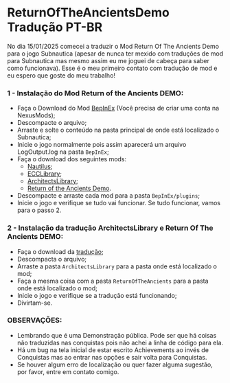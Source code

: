 # ReturnOfTheAncientsDemo Tradução PT-BR
No dia 15/01/2025 comecei a traduzir o Mod Return Of The Ancients Demo para o jogo Subnautica (apesar de nunca ter mexido com traduções de mod para Subnautica mas mesmo assim eu me joguei de cabeça para saber como funcionava). Esse é o meu primeiro contato com tradução de mod e eu espero que goste do meu trabalho!

### 1 - Instalação do Mod Return of the Ancients DEMO:

- Faça o Download do Mod [BepInEx](https://www.nexusmods.com/subnautica/mods/1108) (Você precisa de criar uma conta na NexusMods);
- Descompacte o arquivo;
- Arraste e solte o conteúdo na pasta principal de onde está localizado o Subnautica;
- Inicie o jogo normalmente pois assim aparecerá um arquivo LogOutput.log na pasta `BepInEx`;
- Faça o download dos seguintes mods:
  - [Nautilus](https://www.nexusmods.com/subnautica/mods/1262);
  - [ECCLibrary](https://www.nexusmods.com/subnautica/mods/1457);
  - [ArchitectsLibrary](https://github.com/ArchitectsOfTheUnknown/ReturnOfTheAncientsDemo/blob/main/architects-library.md);
  - [Return of the Ancients Demo](https://github.com/ArchitectsOfTheUnknown/ReturnOfTheAncientsDemo/blob/main/return-of-the-ancients.md).
- Descompacte e arraste cada mod para a pasta `BepInEx/plugins`;
- Inicie o jogo e verifique se tudo vai funcionar. Se tudo funcionar, vamos para o passo 2.

### 2 - Instalação da tradução ArchitectsLibrary e Return Of The Ancients DEMO:

- Faça o download da [tradução](https://github.com/ArthurFontes762/ReturnOfTheAncientsDemo_PT-BR_Translation);
- Descompacta o arquivo;
- Arraste a pasta `ArchitectsLibrary` para a pasta onde está localizado o mod;
- Faça a mesma coisa com a pasta `ReturnOfTheAncients` para a pasta onde está localizado o mod;
- Inicie o jogo e verifique se a tradução está funcionando;
- Divirtam-se.

### OBSERVAÇÕES:

- Lembrando que é uma Demonstração pública. Pode ser que há coisas não traduzidas nas conquistas pois não achei a linha de código para ela.
- Há um bug na tela inicial de estar escrito Achievements ao invés de Conquistas mas ao entrar nas opções e sair volta para Conquistas.
- Se houver algum erro de localização ou quer fazer alguma sugestão, por favor, entre em contato comigo.
